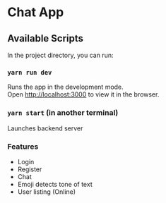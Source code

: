 # Chat App

## Available Scripts

In the project directory, you can run:

### `yarn run dev`

Runs the app in the development mode.<br>
Open [http://localhost:3000](http://localhost:3000) to view it in the browser.

### `yarn start` (in another terminal)

Launches backend server

### Features

- Login
- Register
- Chat
- Emoji detects tone of text
- User listing (Online)
